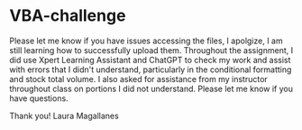 # VBA-challenge
Please let me know if you have issues accessing the files, I apolgize, I am still learning how to successfully upload them. 
Throughout the assignment, I did use Xpert Learning Assistant and ChatGPT to check my work and assist with errors that I didn't understand, particularly in the conditional formatting and stock total volume. I also asked for assistance from my instructor throughout class on portions I did not understand. Please let me know if you have questions.

Thank you! 
Laura Magallanes
